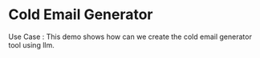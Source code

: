# Cold Email Generator
Use Case : This demo shows how can we create the cold email generator tool using llm. 

